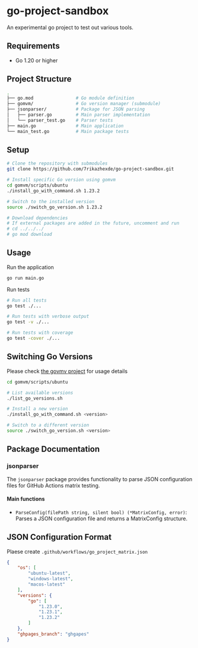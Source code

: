 # go-project-sandbox

An experimental go project to test out various tools.

## Requirements

- Go 1.20 or higher

## Project Structure

```bash
.
├── go.mod                # Go module definition
├── gomvm/                # Go version manager (submodule)
├── jsonparser/           # Package for JSON parsing
│   ├── parser.go         # Main parser implementation
│   └── parser_test.go    # Parser tests
├── main.go               # Main application
└── main_test.go          # Main package tests
```

## Setup

```bash
# Clone the repository with submodules
git clone https://github.com/7rikazhexde/go-project-sandbox.git

# Install specific Go version using gomvm
cd gomvm/scripts/ubuntu
./install_go_with_command.sh 1.23.2

# Switch to the installed version
source ./switch_go_version.sh 1.23.2

# Download dependencies
# If external packages are added in the future, uncomment and run
# cd ../../../
# go mod download
```

## Usage

Run the application

```bash
go run main.go
```

Run tests

```bash
# Run all tests
go test ./...

# Run tests with verbose output
go test -v ./...

# Run tests with coverage
go test -cover ./...
```

## Switching Go Versions

Please check [the govmv project](https://github.com/7rikazhexde/go-multi-version-manager) for usage details

```bash
cd gomvm/scripts/ubuntu

# List available versions
./list_go_versions.sh

# Install a new version
./install_go_with_command.sh <version>

# Switch to a different version
source ./switch_go_version.sh <version>
```

## Package Documentation

### jsonparser

The `jsonparser` package provides functionality to parse JSON configuration files for GitHub Actions matrix testing.

#### Main functions

- `ParseConfig(filePath string, silent bool) (*MatrixConfig, error)`: Parses a JSON configuration file and returns a MatrixConfig structure.

## JSON Configuration Format

Plaese create `.github/workflows/go_project_matrix.json`

```json
{
    "os": [
        "ubuntu-latest",
        "windows-latest",
        "macos-latest"
    ],
    "versions": {
        "go": [
            "1.23.0",
            "1.23.1",
            "1.23.2"
        ]
    },
    "ghpages_branch": "ghgapes"
}
```
